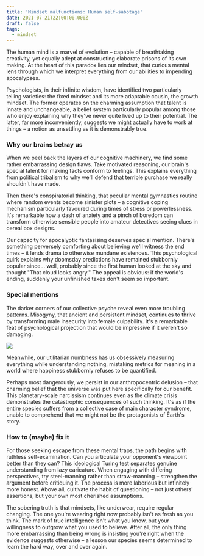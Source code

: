 ```yaml
---
title: 'Mindset malfunctions: Human self-sabotage'
date: 2021-07-21T22:00:00.000Z
draft: false
tags:
  - mindset
---
```


The human mind is a marvel of evolution – capable of breathtaking creativity, yet equally adept at constructing elaborate prisons of its own making. At the heart of this paradox lies our mindset, that curious mental lens through which we interpret everything from our abilities to impending apocalypses. 

Psychologists, in their infinite wisdom, have identified two particularly telling varieties: the fixed mindset and its more adaptable cousin, the growth mindset. The former operates on the charming assumption that talent is innate and unchangeable, a belief system particularly popular among those who enjoy explaining why they've never quite lived up to their potential. The latter, far more inconveniently, suggests we might actually have to work at things – a notion as unsettling as it is demonstrably true.

### Why our brains betray us

When we peel back the layers of our cognitive machinery, we find some rather embarrassing design flaws. Take motivated reasoning, our brain's special talent for making facts conform to feelings. This explains everything from political tribalism to why we'll defend that terrible purchase we really shouldn't have made. 

Then there's conspiratorial thinking, that peculiar mental gymnastics routine where random events become sinister plots – a cognitive coping mechanism particularly favoured during times of stress or powerlessness. It's remarkable how a dash of anxiety and a pinch of boredom can transform otherwise sensible people into amateur detectives seeing clues in cereal box designs.

Our capacity for apocalyptic fantasising deserves special mention. There's something perversely comforting about believing we'll witness the end times – it lends drama to otherwise mundane existences. This psychological quirk explains why doomsday predictions have remained stubbornly popular since... well, probably since the first human looked at the sky and thought "That cloud looks angry." The appeal is obvious: if the world's ending, suddenly your unfinished taxes don't seem so important.

### Special mentions

The darker corners of our collective psyche reveal even more troubling patterns. Misogyny, that ancient and persistent mindset, continues to thrive by transforming male insecurity into female culpability. It's a remarkable feat of psychological projection that would be impressive if it weren't so damaging. 

![](/images/how_it_works.png)

Meanwhile, our utilitarian numbness has us obsessively measuring everything while understanding nothing, mistaking metrics for meaning in a world where happiness stubbornly refuses to be quantified.

Perhaps most dangerously, we persist in our anthropocentric delusion – that charming belief that the universe was put here specifically for our benefit. This planetary-scale narcissism continues even as the climate crisis demonstrates the catastrophic consequences of such thinking. It's as if the entire species suffers from a collective case of main character syndrome, unable to comprehend that we might not be the protagonists of Earth's story.

### How to (maybe) fix it

For those seeking escape from these mental traps, the path begins with ruthless self-examination. Can you articulate your opponent's viewpoint better than they can? This ideological Turing test separates genuine understanding from lazy caricature. When engaging with differing perspectives, try steel-manning rather than straw-manning – strengthen the argument before critiquing it. The process is more laborious but infinitely more honest. Above all, cultivate the habit of questioning – not just others' assertions, but your own most cherished assumptions.

The sobering truth is that mindsets, like underwear, require regular changing. The one you're wearing right now probably isn't as fresh as you think. The mark of true intelligence isn't what you know, but your willingness to outgrow what you used to believe. After all, the only thing more embarrassing than being wrong is insisting you're right when the evidence suggests otherwise – a lesson our species seems determined to learn the hard way, over and over again.
